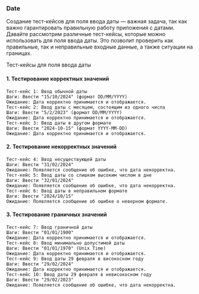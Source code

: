 ### Date
Создание тест-кейсов для поля ввода даты — важная задача, так как важно гарантировать правильную работу приложения с датами. Давайте рассмотрим различные тест-кейсы, которые можно использовать для поля ввода даты. Это позволит проверить как правильные, так и неправильные входные данные, а также ситуации на границах.

Тест-кейсы для поля ввода даты
#### 1. Тестирование корректных значений
```
Тест-кейс 1: Ввод обычной даты
Шаги: Ввести "15/10/2024" (формат DD/MM/YYYY)
Ожидание: Дата корректно принимается и отображается.
Тест-кейс 2: Ввод даты с месяцем, состоящим из одного числа
Шаги: Ввести "5/2/2023" (формат DD/MM/YYYY)
Ожидание: Дата корректно принимается и отображается.
Тест-кейс 3: Ввод даты в другом формате
Шаги: Ввести "2024-10-15" (формат YYYY-MM-DD)
Ожидание: Дата корректно принимается и отображается.
```
#### 2. Тестирование некорректных значений
```
Тест-кейс 4: Ввод несуществующей даты
Шаги: Ввести "31/02/2024"
Ожидание: Появляется сообщение об ошибке, что дата некорректна.
Тест-кейс 5: Ввод даты со слишком высоким числом в дне
Шаги: Ввести "32/01/2024"
Ожидание: Появляется сообщение об ошибке, что дата некорректна.
Тест-кейс 6: Ввод даты в неправильном формате
Шаги: Ввести "2024/10/15"
Ожидание: Появляется сообщение об ошибке о неверном формате.
```
#### 3. Тестирование граничных значений
```
Тест-кейс 7: Ввод граничной даты
Шаги: Ввести "01/01/1900"
Ожидание: Дата корректно принимается и отображается.
Тест-кейс 8: Ввод минимально допустимой даты
Шаги: Ввести "01/01/1970" (Unix Time)
Ожидание: Дата корректно принимается и отображается.
Тест-кейс 9: Ввод даты 29 февраля в високосном году
Шаги: Ввести "29/02/2024"
Ожидание: Дата корректно принимается и отображается.
Тест-кейс 10: Ввод даты 29 февраля в невисокосном году
Шаги: Ввести "29/02/2023"
Ожидание: Появляется сообщение об ошибке, что дата некорректна.
```
